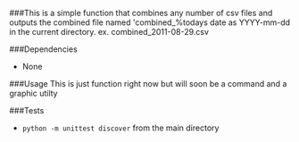 ###This is a simple function that combines any number of csv files and outputs the combined file named 'combined\_%todays date as YYYY-mm-dd in the current directory.  ex. combined\_2011-08-29.csv

###Dependencies
 *  None

###Usage
  This is just function right now but will soon be a command and a graphic utilty


###Tests
  * `python -m unittest discover` from the main directory

